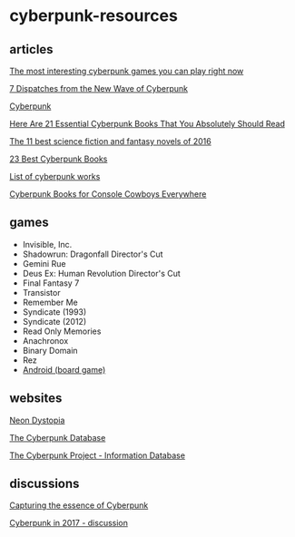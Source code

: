 # cyberpunk-resources

## articles

[The most interesting cyberpunk games you can play right now](http://www.gamesradar.com/best-cyberpunk-games/)

[7 Dispatches from the New Wave of Cyberpunk](https://www.barnesandnoble.com/blog/sci-fi-fantasy/7-dispatches-new-wave-cyberpunk/)

[Cyberpunk](https://www.goodreads.com/genres/cyberpunk)

[Here Are 21 Essential Cyberpunk Books That You Absolutely Should Read](https://www.gizmodo.com.au/2016/01/the-essential-cyberpunk-reading-list/)

[The 11 best science fiction and fantasy novels of 2016](https://www.theverge.com/2016/12/28/13792040/sci-fi-fantasy-book-year-in-review-best-of-2016)

[23 Best Cyberpunk Books](https://best-sci-fi-books.com/23-best-cyberpunk-books/)

[List of cyberpunk works](https://en.wikipedia.org/wiki/List_of_cyberpunk_works)

[Cyberpunk Books for Console Cowboys Everywhere](https://theportalist.com/cyberpunk-books-for-console-cowboys-everywhere)

## games

* Invisible, Inc.
* Shadowrun: Dragonfall Director's Cut
* Gemini Rue
* Deus Ex: Human Revolution Director's Cut
* Final Fantasy 7
* Transistor
* Remember Me
* Syndicate (1993)
* Syndicate (2012)
* Read Only Memories
* Anachronox
* Binary Domain
* Rez
* [Android (board game)](https://en.wikipedia.org/wiki/Android_(board_game))

## websites

[Neon Dystopia](https://www.neondystopia.com/)

[The Cyberpunk Database](https://cyberpunkdatabase.net/)

[The Cyberpunk Project - Information Database](http://project.cyberpunk.ru/idb/)

## discussions

[Capturing the essence of Cyberpunk](https://scifi.stackexchange.com/questions/2383/capturing-the-essence-of-cyberpunk/2384)

[Cyberpunk in 2017 - discussion](https://www.reddit.com/r/Cyberpunk/comments/6d0vxo/cyberpunk_in_2017_discussion/)
